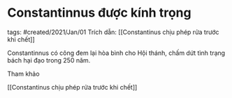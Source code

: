 # Constantinnus được kính trọng

tags: #created/2021/Jan/01
Trích dẫn: [[Constantinus chịu phép rửa trước khi chết]]

Constantinnus có công đem lại hòa bình cho Hội thánh, chấm dứt tình trạng bách hại đạo trong 250 năm.

Tham khảo

[[Constantinus chịu phép rửa trước khi chết]]